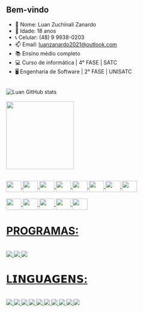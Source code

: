 ## Bem-vindo

- 🧐 Nome: Luan Zuchinali Zanardo
- 🍰 Idade: 18 anos
- 📞 Celular: (48) 9 9938-0203
- 📫 Email: luanzanardo2021@outlook.com
- 📚 Ensino médio completo
- 💻 Curso de informática | 4° FASE | SATC
- 🖥️ Engenharia de Software | 2° FASE | UNISATC

<br>![Luan GitHub stats](https://github-readme-stats.vercel.app/api?username=Luan-zanardo&theme=midnight-purple&show_icons=true)
<br>
<br><a href="https://github.com/Luan-zanardo"><img  height="180em" src="https://github-readme-stats.vercel.app/api/top-langs/?username=Luan-zanardo&layout=compact&theme=midnight-purple&show_icons=true" /><br>

<div style="display: incline-block"><br>
  <img align="center" height="30" width="40" src="https://cdn.jsdelivr.net/gh/devicons/devicon@latest/icons/html5/html5-original.svg" />
  <img align="center" height="30" width="40" src="https://cdn.jsdelivr.net/gh/devicons/devicon@latest/icons/css3/css3-original.svg" />
  <img align="center" height="30" width="40" src="https://cdn.jsdelivr.net/gh/devicons/devicon@latest/icons/javascript/javascript-original.svg" />
  <img align="center" height="30" width="40" src="https://cdn.jsdelivr.net/gh/devicons/devicon@latest/icons/cplusplus/cplusplus-original.svg" />
  <img align="center" height="30" width="40" src="https://cdn.jsdelivr.net/gh/devicons/devicon@latest/icons/csharp/csharp-original.svg" />
  <img align="center" height="30" width="40" src="https://cdn.jsdelivr.net/gh/devicons/devicon@latest/icons/c/c-original.svg" />
  <img align="center" height="30" width="40" src="https://cdn.jsdelivr.net/gh/devicons/devicon@latest/icons/python/python-original.svg" />
  <img align="center" height="30" width="40" src="https://cdn.jsdelivr.net/gh/devicons/devicon@latest/icons/php/php-original.svg" />
  <br><br>
  <a href="https://github.com/Luan-zanardo/SQL"><img align="center" height="30" width="40" src="https://cdn.jsdelivr.net/gh/devicons/devicon@latest/icons/mysql/mysql-original.svg" />
  <img align="center" height="30" width="40" src="https://cdn.jsdelivr.net/gh/devicons/devicon@latest/icons/arduino/arduino-original.svg" />
  <img align="center" height="30" width="40" src="https://cdn.jsdelivr.net/gh/devicons/devicon@latest/icons/react/react-original.svg" />
  <img align="center" height="30" width="40" src="https://cdn.jsdelivr.net/gh/devicons/devicon@latest/icons/unity/unity-original.svg" />
  <img align="center" height="30" width="40" src="https://cdn.jsdelivr.net/gh/devicons/devicon@latest/icons/blender/blender-original.svg" />

</div>

##


# PROGRAMAS:
<br>![](https://img.shields.io/badge/Unity-100000?style=for-the-badge&logo=unity&logoColor=white)
![](https://img.shields.io/badge/blender-%23F5792A.svg?style=for-the-badge&logo=blender&logoColor=white)
<a href="https://lz7dev.itch.io">![](https://img.shields.io/badge/Itch.io-FA5C5C?style=for-the-badge&logo=itchdotio&logoColor=white)<br>
# L𝗜𝗡𝗚𝗨𝗔𝗚𝗘𝗡𝗦:
<br><a href="https://github.com/Luan-zanardo/Front-end">![](https://img.shields.io/badge/HTML5-E34F26?style=for-the-badge&logo=html5&logoColor=white)
<a href="https://github.com/Luan-zanardo/Front-end">![](https://img.shields.io/badge/CSS-239120?&style=for-the-badge&logo=css3&logoColor=white)
<a href="https://github.com/Luan-zanardo/Front-end">![](https://img.shields.io/badge/JavaScript-F7DF1E?style=for-the-badge&logo=javascript&logoColor=black)
<a href="https://github.com/Luan-zanardo/Phyton!">![](https://img.shields.io/badge/Python-3776AB?style=for-the-badge&logo=python&logoColor=white)
<a href="https://github.com/Luan-zanardo/PHP">![](https://img.shields.io/badge/PHP-777BB4?style=for-the-badge&logo=php&logoColor=white)
<a href="">![](https://img.shields.io/badge/C-00599C?style=for-the-badge&logo=c&logoColor=white)
<a href="https://github.com/Luan-zanardo/Arduino">![](https://img.shields.io/badge/C%2B%2B-00599C?style=for-the-badge&logo=c%2B%2B&logoColor=white)
<a href="https://github.com/Luan-zanardo/Unity">![](https://img.shields.io/badge/C%23-239120?style=for-the-badge&logo=c-sharp&logoColor=white)
<a href="https://github.com/Luan-zanardo/React-Native">![](https://img.shields.io/badge/React_Native-20232A?style=for-the-badge&logo=react&logoColor=61DAFB)
<a href="https://github.com/Luan-zanardo/SQL">![](https://img.shields.io/badge/MySQL-005C84?style=for-the-badge&logo=mysql&logoColor=white)


